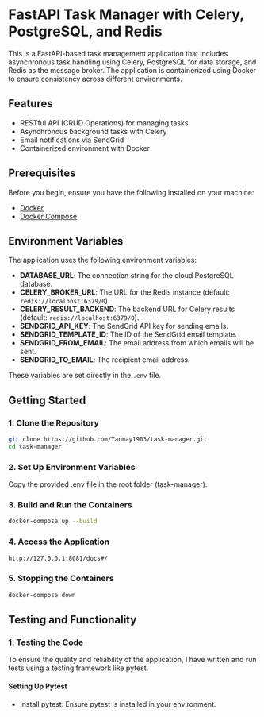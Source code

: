 # FastAPI Task Manager with Celery, PostgreSQL, and Redis

This is a FastAPI-based task management application that includes asynchronous task handling using Celery, PostgreSQL for data storage, and Redis as the message broker. The application is containerized using Docker to ensure consistency across different environments.

## Features

- RESTful API (CRUD Operations) for managing tasks
- Asynchronous background tasks with Celery
- Email notifications via SendGrid
- Containerized environment with Docker

## Prerequisites

Before you begin, ensure you have the following installed on your machine:

- [Docker](https://docs.docker.com/get-docker/)
- [Docker Compose](https://docs.docker.com/compose/install/)

## Environment Variables

The application uses the following environment variables:

- **DATABASE_URL**: The connection string for the cloud PostgreSQL database.
- **CELERY_BROKER_URL**: The URL for the Redis instance (default: `redis://localhost:6379/0`).
- **CELERY_RESULT_BACKEND**: The backend URL for Celery results (default: `redis://localhost:6379/0`).
- **SENDGRID_API_KEY**: The SendGrid API key for sending emails.
- **SENDGRID_TEMPLATE_ID**: The ID of the SendGrid email template.
- **SENDGRID_FROM_EMAIL**: The email address from which emails will be sent.
- **SENDGRID_TO_EMAIL**: The recipient email address.

These variables are set directly in the `.env` file.

## Getting Started

### 1. Clone the Repository

```bash
git clone https://github.com/Tanmay1903/task-manager.git
cd task-manager
```

### 2. Set Up Environment Variables

Copy the provided .env file in the root folder (task-manager).

### 3. Build and Run the Containers

```bash
docker-compose up --build
```

### 4. Access the Application

```bash
http://127.0.0.1:8081/docs#/
```

### 5. Stopping the Containers

```bash
docker-compose down
```

## Testing and Functionality

### 1. Testing the Code
To ensure the quality and reliability of the application, I have written and run tests using a testing framework like pytest.

#### Setting Up Pytest
- Install pytest: Ensure pytest is installed in your environment.
